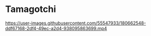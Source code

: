 # Tamagotchi

https://user-images.githubusercontent.com/55547933/180662548-ddf67168-2df4-49ec-a2d4-938095863699.mp4




